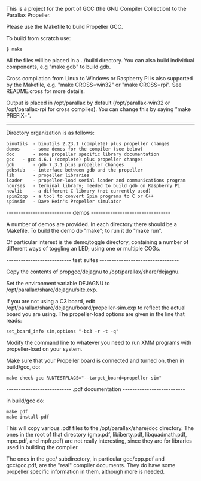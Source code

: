 This is a project for the port of GCC (the GNU Compiler Collection) to
the Parallax Propeller.

Please use the Makefile to build Propeller GCC.

To build from scratch use:

    $ make

All the files will be placed in a ../build directory. You can also
build individual components, e.g "make gdb" to build gdb.

Cross compilation from Linux to Windows or Raspberry Pi is also
supported by the Makefile, e.g. "make CROSS=win32" or "make
CROSS=rpi". See README.cross for more details.

Output is placed in /opt/parallax by default (/opt/parallax-win32 or
/opt/parallax-rpi for cross compiles). You can change this
by saying "make PREFIX=<output directory>".

------------------------------------------------------------------
Directory organization is as follows:

    binutils  - binutils 2.23.1 (complete) plus propeller changes
    demos     - some demos for the compiler (see below)
    doc       - some propeller specific library documentation
    gcc	  - gcc 4.6.1 (complete) plus propeller changes
    gdb       - gdb 7.3.1 plus propeller changes
    gdbstub   - interface between gdb and the propeller
    lib       - propeller libraries
    loader    - propeller-load serial loader and communications program
    ncurses   - terminal library; needed to build gdb on Raspberry Pi
    newlib    - a different C library (not currently used)
    spin2cpp  - a tool to convert Spin programs to C or C++
    spinsim   - Dave Hein's Propeller simulator

--------------------------- demos ---------------------------------

A number of demos are provided. In each directory there should be a
Makefile. To build the demo do "make"; to run it do "make run".

Of particular interest is the 
demo/toggle directory, containing a number of different ways of
toggling an LED, using one or multiple COGs.
 
--------------------------- test suites ---------------------------------

Copy the contents of propgcc/dejagnu to
/opt/parallax/share/dejagnu.

Set the environment variable DEJAGNU to
/opt/parallax/share/dejagnu/site.exp.

If you are not using a C3 board, edit
/opt/parallax/share/dejagnu/board/propeller-sim.exp to reflect the
actual board you are using. The propeller-load options are given in
the line that reads:

    set_board_info sim,options "-bc3 -r -t -q"

Modify the command line to whatever you need to run XMM programs with
propeller-load on your system.

Make sure that your Propeller board is connected and turned on, then
in build/gcc, do:

    make check-gcc RUNTESTFLAGS="--target_board=propeller-sim"

--------------------------- .pdf documentation --------------------------

in build/gcc do:

    make pdf
    make install-pdf

This will copy various .pdf files to the /opt/parallax/share/doc
directory. The ones in the root of that directory (gmp.pdf, libiberty.pdf,
libquadmath.pdf, mpc.pdf, and mpfr.pdf) are not really interesting,
since they are for libraries used in building the compiler.

The ones in the gcc/ subdirectory, in particular gcc/cpp.pdf and
gcc/gcc.pdf, are the "real" compiler documents. They do have some
propeller specific information in them, although more is needed.
